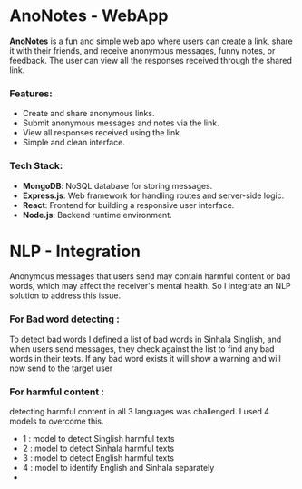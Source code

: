 # AnoNotes - WebApp

**AnoNotes** is a fun and simple web app where users can create a link, share it with their friends, and receive anonymous messages, funny notes, or feedback. The user can view all the responses received through the shared link.

### Features:
- Create and share anonymous links.
- Submit anonymous messages and notes via the link.
- View all responses received using the link.
- Simple and clean interface.

### Tech Stack:
- **MongoDB**: NoSQL database for storing messages.
- **Express.js**: Web framework for handling routes and server-side logic.
- **React**: Frontend for building a responsive user interface.
- **Node.js**: Backend runtime environment.

# NLP - Integration

Anonymous messages that users send may contain harmful content or bad words, which may affect the receiver's mental health. So I integrate an NLP solution to address this issue. 

### For Bad word detecting : 

To detect bad words I defined a list of bad words in Sinhala Singlish, and when users send messages, they check against the list to find any bad words in their texts. If any bad word exists it will show a warning and will now send to the target user

### For harmful content :

detecting harmful content in all 3 languages was challenged. I used 4 models to overcome this.
- 1 : model to detect Singlish harmful texts
- 2 : model to detect Sinhala harmful texts
- 3 : model to detect English harmful texts
- 4 : model to identify English and Sinhala separately
-  
